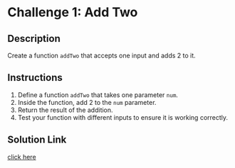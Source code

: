 # Challenge 1: Add Two

## Description

Create a function `addTwo` that accepts one input and adds 2 to it.

## Instructions

1. Define a function `addTwo` that takes one parameter `num`.
2. Inside the function, add 2 to the `num` parameter.
3. Return the result of the addition.
4. Test your function with different inputs to ensure it is working correctly.

## Solution Link 
[click here]('../solutions/add-two-to-number.js')